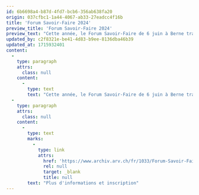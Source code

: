 ```yaml
---
id: 6b6698a4-b87d-4fd7-bcb6-356ab638fa20
origin: 037cfbc1-1a44-4067-ab33-27eadcc4f16b
title: 'Forum Savoir-Faire 2024'
preview_title: 'Forum Savoir-Faire 2024'
preview_text: "Cette année, le Forum Savoir-Faire de 6 juin à Berne traite les défis posés par\_la gestion des charges de fond sur de grandes superficies, en particulier par les charges géogènes mais aussi les pollutions par\_les PFAS."
updated_by: c2f8321e-be41-4d83-b9ee-8136dba46b39
updated_at: 1715932401
content:
  -
    type: paragraph
    attrs:
      class: null
    content:
      -
        type: text
        text: "Cette année, le Forum Savoir-Faire de 6 juin à Berne traite les défis posés par\_la gestion des charges de fond sur de grandes superficies, en particulier par les charges géogènes mais aussi les pollutions par\_les PFAS. Ces dernières représentent un grand défi pour l'économie circulaire et entraînent souvent des coûts supplémentaires élevés pour les maîtres d'ouvrage."
  -
    type: paragraph
    attrs:
      class: null
    content:
      -
        type: text
        marks:
          -
            type: link
            attrs:
              href: 'https://www.archiv.arv.ch/fr/1033/Forum-Savoir-Faire.htm?Article=67310'
              rel: null
              target: _blank
              title: null
        text: "Plus d'informations et inscription"
---
```

